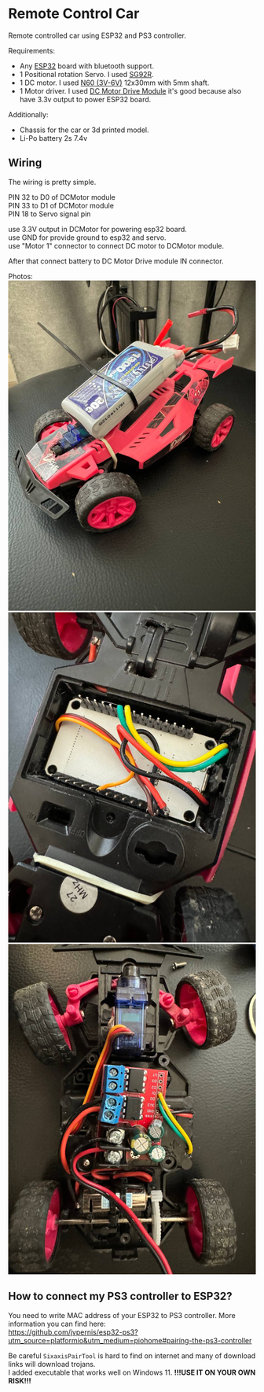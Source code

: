 # Remote Control Car

Remote controlled car using ESP32 and PS3 controller.

Requirements:

- Any [ESP32](https://www.aliexpress.com/item/1005005246146177.html) board with bluetooth support.
- 1 Positional rotation Servo. I used [SG92R](https://www.aliexpress.com/item/4000844077554.html).
- 1 DC motor. I used [N60 (3V-6V)](https://www.aliexpress.com/item/32472051974.html) 12x30mm with 5mm shaft.
- 1 Motor driver. I used [DC Motor Drive Module](https://www.aliexpress.com/item/1005002886003476.html) it's good because also have 3.3v output to power ESP32 board.

Additionally:
- Chassis for the car or 3d printed model.
- Li-Po battery 2s 7.4v

## Wiring
The wiring is pretty simple.

PIN 32 to D0 of DCMotor module\
PIN 33 to D1 of DCMotor module\
PIN 18 to Servo signal pin

use 3.3V output in DCMotor for powering esp32 board.\
use GND for provide ground to esp32 and servo.\
use "Motor 1" connector to connect DC motor to DCMotor module.

After that connect battery to DC Motor Drive module IN connector.

Photos:
![car](https://github.com/sky9t-sulia/remote-control-car/blob/main/images/1.jpg?raw=true)
![car esp32 placement](https://github.com/sky9t-sulia/remote-control-car/blob/main/images/2.jpg?raw=true)
![car motor placement, motor driver](https://github.com/sky9t-sulia/remote-control-car/blob/main/images/3.jpg?raw=true)

## How to connect my PS3 controller to ESP32?

You need to write MAC address of your ESP32 to PS3 controller.
More information you can find here:\
https://github.com/jvpernis/esp32-ps3?utm_source=platformio&utm_medium=piohome#pairing-the-ps3-controller

Be careful ``SixaxisPairTool`` is hard to find on internet and many of download links will download trojans.\
I added executable that works well on Windows 11.  **!!!USE IT ON YOUR OWN RISK!!!**